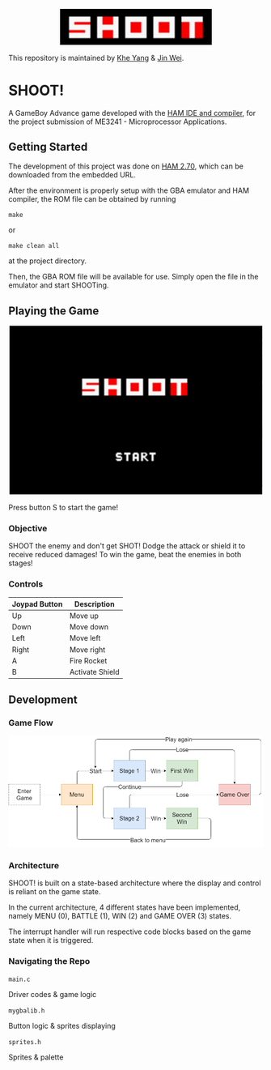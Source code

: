 <p align="center">
  <img src="image/logo.png" width="300" />
</p>

This repository is maintained by [Khe Yang](https://github.com/kheyang) & [Jin Wei](https://github.com/heyjinwei).

# SHOOT!

A GameBoy Advance game developed with the [HAM IDE and compiler](https://en.wikibooks.org/wiki/GBA_Development/HAM_IDE), for the project submission of ME3241 - Microprocessor Applications.

## Getting Started


The development of this project was done on [HAM 2.70](https://www.cameronjtinker.com/posts/gba-development-with-ham-271-sdk-for-windows), which can be downloaded from the embedded URL.

After the environment is properly setup with the GBA emulator and HAM compiler, the ROM file can be obtained by running

```shell
make
```

or

```shell
make clean all
```

at the project directory.

Then, the GBA ROM file will be available for use. Simply open the file in the emulator and start SHOOTing.

## Playing the Game

<p align="center">
  <img src="image/menu.png" width="500" />
</p>

Press button S to start the game!

### Objective

SHOOT the enemy and don't get SHOT! Dodge the attack or shield it to receive reduced damages! To win the game, beat the enemies in both stages!

### Controls

Joypad Button | Description
------------ | -------------
Up | Move up
Down | Move down
Left | Move left
Right | Move right
A | Fire Rocket
B | Activate Shield

## Development

### Game Flow

<p align="center">
  <img src="image/flow.png" width="900" />
</p>

### Architecture

SHOOT! is built on a state-based architecture where the display and control is reliant on the game state. 

In the current architecture, 4 different states have been implemented, namely MENU (0), BATTLE (1), WIN (2) and GAME OVER (3) states.

The interrupt handler will run respective code blocks based on the game state when it is triggered. 

### Navigating the Repo

`main.c` 

Driver codes & game logic

`mygbalib.h`

Button logic & sprites displaying

`sprites.h`

Sprites & palette